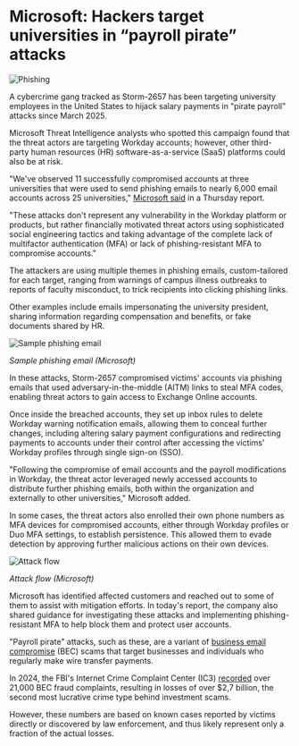 # Microsoft: Hackers target universities in “payroll pirate” attacks

![Phishing](https://www.bleepstatic.com/content/hl-images/2024/05/13/Phishing.jpg)

A cybercrime gang tracked as Storm-2657 has been targeting university employees in the United States to hijack salary payments in "pirate payroll" attacks since March 2025.

Microsoft Threat Intelligence analysts who spotted this campaign found that the threat actors are targeting Workday accounts; however, other third-party human resources (HR) software-as-a-service (SaaS) platforms could also be at risk.

"We've observed 11 successfully compromised accounts at three universities that were used to send phishing emails to nearly 6,000 email accounts across 25 universities," [Microsoft said](https://www.microsoft.com/en-us/security/blog/2025/10/09/investigating-targeted-payroll-pirate-attacks-affecting-us-universities/) in a Thursday report.

"These attacks don't represent any vulnerability in the Workday platform or products, but rather financially motivated threat actors using sophisticated social engineering tactics and taking advantage of the complete lack of multifactor authentication (MFA) or lack of phishing-resistant MFA to compromise accounts."

The attackers are using multiple themes in phishing emails, custom-tailored for each target, ranging from warnings of campus illness outbreaks to reports of faculty misconduct, to trick recipients into clicking phishing links.

Other examples include emails impersonating the university president, sharing information regarding compensation and benefits, or fake documents shared by HR.

![Sample phishing email](https://www.bleepstatic.com/images/news/u/1109292/2025/Sample-phishing-email.webp)

_Sample phishing email (Microsoft)_

​In these attacks, Storm-2657 compromised victims' accounts via phishing emails that used adversary-in-the-middle (AITM) links to steal MFA codes, enabling threat actors to gain access to Exchange Online accounts.

Once inside the breached accounts, they set up inbox rules to delete Workday warning notification emails, allowing them to conceal further changes, including altering salary payment configurations and redirecting payments to accounts under their control after accessing the victims' Workday profiles through single sign-on (SSO).

"Following the compromise of email accounts and the payroll modifications in Workday, the threat actor leveraged newly accessed accounts to distribute further phishing emails, both within the organization and externally to other universities," Microsoft added.

In some cases, the threat actors also enrolled their own phone numbers as MFA devices for compromised accounts, either through Workday profiles or Duo MFA settings, to establish persistence. This allowed them to evade detection by approving further malicious actions on their own devices.

![Attack flow](https://www.bleepstatic.com/images/news/u/1109292/2025/Attack-flow.webp)

_Attack flow (Microsoft)_

​Microsoft has identified affected customers and reached out to some of them to assist with mitigation efforts. In today's report, the company also shared guidance for investigating these attacks and implementing phishing-resistant MFA to help block them and protect user accounts.

"Payroll pirate" attacks, such as these, are a variant of [business email compromise](https://www.bleepingcomputer.com/tag/bec/) (BEC) scams that target businesses and individuals who regularly make wire transfer payments.

In 2024, the FBI's Internet Crime Complaint Center (IC3) [recorded](https://www.ic3.gov/AnnualReport/Reports/2024%5FIC3Report.pdf) over 21,000 BEC fraud complaints, resulting in losses of over $2,7 billion, the second most lucrative crime type behind investment scams.

However, these numbers are based on known cases reported by victims directly or discovered by law enforcement, and thus likely represent only a fraction of the actual losses.